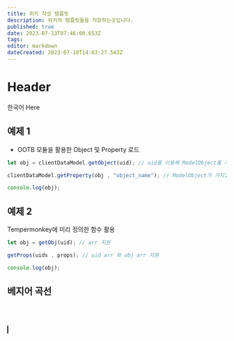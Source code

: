 ```yaml
---
title: 위키 작성 템플릿
description: 위키의 템플릿들을 저장하는곳입니다.
published: true
date: 2023-07-13T07:46:00.653Z
tags: 
editor: markdown
dateCreated: 2023-07-10T14:03:27.543Z
---
```


# Header
한국어 Here


## 예제 1

- OOTB 모듈을 활용한 Object 및 Property 로드

```js
let obj = clientDataModel.getObject(uid); // uid를 이용해 ModelObject를 가져옴.

clientDataModel.getProperty(obj , "object_name"); // ModelObject가 가지고 있는 속성.

console.log(obj);
``` 

## 예제 2 

Tempermonkey에 미리 정의한 함수 활용

```js
let obj = getObj(uid); // arr 지원

getProps(uids , props); // uid arr 와 obj arr 지원

console.log(obj);
```

## 베지어 곡선

<br></br>

<canvas id="Canvas1" width="600" height="400" style="border: 1px solid black; border-radius:5px;">
  
</canvas>
<script>
  var cv = document.getElementById("Canvas1");
  var ctx = cv.getContext("2d");
  function gradient(a, b) {
        return (b.y-a.y)/(b.x-a.x);
    }
          
    function bzCurve(points, f, t) {
        if (typeof(f) == 'undefined') f = 0.3;
        if (typeof(t) == 'undefined') t = 0.6;
      
        ctx.beginPath();
        ctx.moveTo(points[0].x, points[0].y);
      
        var m = 0;
        var dx1 = 0;
        var dy1 = 0;
          
        var preP = points[0];
          
        for (var i = 1; i < points.length; i++) {
            var curP = points[i];
            nexP = points[i + 1];
            if (nexP) {
                m = gradient(preP, nexP);
                dx2 = (nexP.x - curP.x) * -f;
                dy2 = dx2 * m * t;
            } else {
                dx2 = 0;
                dy2 = 0;
            }
              
            ctx.bezierCurveTo(
                preP.x - dx1, preP.y - dy1,
                curP.x + dx2, curP.y + dy2,
                curP.x, curP.y
            );
          
            dx1 = dx2;
            dy1 = dy2;
            preP = curP;
        }
        ctx.stroke();
    }
      
    // Generate random data
    var lines = [];    
    var X = 10;
    var t = 40; // control the width of X.
    for (var i = 0; i < 100; i++ ) {
        Y = Math.floor((Math.random() * 300) + 50);
        p = { x: X, y: Y };
        lines.push(p);
        X = X + t;
    }
      
    // Draw smooth line
    ctx.setLineDash([0]);
    ctx.lineWidth = 2;
    ctx.strokeStyle = "green";
    bzCurve(lines, 0.3, 1);
</script>